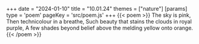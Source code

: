 +++
date = "2024-01-10"
title = "10.01.24"
themes = ["nature"]
[params]
  type = 'poem'
  pageKey = 'src/poem.js'
+++
{{< poem >}}
The sky is pink,
Then technicolour in a breathe,
Such beauty that stains the clouds in royal purple,
A few shades beyond belief above the melding yellow onto orange.
{{< /poem >}}
